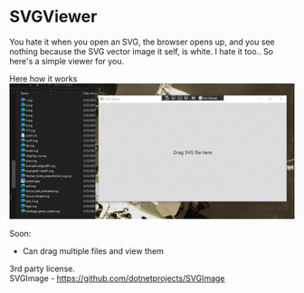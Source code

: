 # SVGViewer
You hate it when you open an SVG, the browser opens up, and you see nothing because the SVG vector image it self, is white. I hate it too.. So here's a simple viewer for you.
  
Here how it works
![](https://raw.githubusercontent.com/jaysonragasa/SVGViewer/main/GIF_07-03-2021-05-57-49.gif)

Soon:  
- Can drag multiple files and view them

3rd party license.  
SVGImage - https://github.com/dotnetprojects/SVGImage
